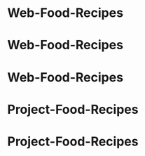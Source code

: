 # Web-Food-Recipes
# Web-Food-Recipes
# Web-Food-Recipes
# Project-Food-Recipes
# Project-Food-Recipes
